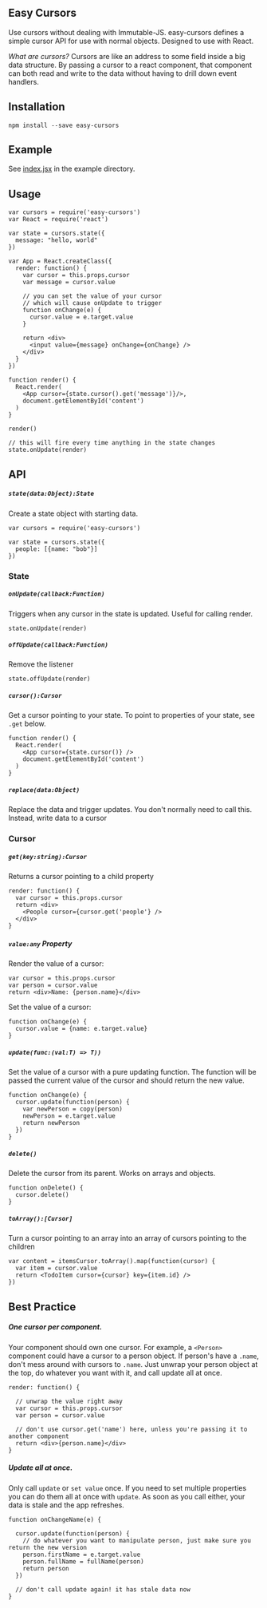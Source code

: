 
Easy Cursors
------------

Use cursors without dealing with Immutable-JS. easy-cursors defines a simple cursor API for use with normal objects. Designed to use with React. 

_What are cursors?_ Cursors are like an address to some field inside a big data structure. By passing a cursor to a react component, that component can both read and write to the data without having to drill down event handlers. 


Installation
------------

    npm install --save easy-cursors

Example
-------

See [index.jsx](./example/index.jsx) in the example directory. 

Usage
-----

    var cursors = require('easy-cursors')
    var React = require('react')

    var state = cursors.state({
      message: "hello, world"
    })

    var App = React.createClass({
      render: function() {
        var cursor = this.props.cursor
        var message = cursor.value

        // you can set the value of your cursor
        // which will cause onUpdate to trigger
        function onChange(e) {
          cursor.value = e.target.value
        }

        return <div>
          <input value={message} onChange={onChange} />
        </div>
      }
    })

    function render() {
      React.render(
        <App cursor={state.cursor().get('message')}/>,
        document.getElementById('content')
      )
    }

    render()

    // this will fire every time anything in the state changes
    state.onUpdate(render)

API
---

##### `state(data:Object):State`

Create a state object with starting data.

    var cursors = require('easy-cursors')

    var state = cursors.state({
      people: [{name: "bob"}]
    })

### State

##### `onUpdate(callback:Function)` 

Triggers when any cursor in the state is updated. Useful for calling render.

    state.onUpdate(render)

##### `offUpdate(callback:Function)`

Remove the listener

    state.offUpdate(render)

##### `cursor():Cursor` 

Get a cursor pointing to your state. To point to properties of your state, see `.get` below.

    function render() {
      React.render(
        <App cursor={state.cursor()} />
        document.getElementById('content')
      )
    }

##### `replace(data:Object)` 

Replace the data and trigger updates. You don't normally need to call this. Instead, write data to a cursor

### Cursor

##### `get(key:string):Cursor`

Returns a cursor pointing to a child property

    render: function() {
      var cursor = this.props.cursor
      return <div>
        <People cursor={cursor.get('people'} />
      </div>
    }

##### `value:any` Property

Render the value of a cursor:

    var cursor = this.props.cursor
    var person = cursor.value
    return <div>Name: {person.name}</div>

Set the value of a cursor:

    function onChange(e) {
      cursor.value = {name: e.target.value}
    }

##### `update(func:(val:T) => T))`

Set the value of a cursor with a pure updating function. The function will be passed the current value of the cursor and should return the new value.

    function onChange(e) {
      cursor.update(function(person) {
        var newPerson = copy(person)
        newPerson = e.target.value
        return newPerson
      })
    }

##### `delete()`

Delete the cursor from its parent. Works on arrays and objects. 

    function onDelete() {
      cursor.delete()
    }

##### `toArray():[Cursor]`

Turn a cursor pointing to an array into an array of cursors pointing to the children

    var content = itemsCursor.toArray().map(function(cursor) {
      var item = cursor.value
      return <TodoItem cursor={cursor} key={item.id} />
    })


Best Practice
-------------

##### One cursor per component.

Your component should own one cursor. For example, a `<Person>` component could have a cursor to a person object. If person's have a `.name`, don't mess around with cursors to `.name`. Just unwrap your person object at the top, do whatever you want with it, and call update all at once. 

    render: function() {

      // unwrap the value right away
      var cursor = this.props.cursor
      var person = cursor.value

      // don't use cursor.get('name') here, unless you're passing it to another component
      return <div>{person.name}</div>
    }

##### Update all at once.
    
Only call `update` or `set value` once. If you need to set multiple properties you can do them all at once with `update`. As soon as you call either, your data is stale and the app refreshes. 
  
    function onChangeName(e) {

      cursor.update(function(person) {
        // do whatever you want to manipulate person, just make sure you return the new version
        person.firstName = e.target.value
        person.fullName = fullName(person)
        return person
      })

      // don't call update again! it has stale data now
    }
